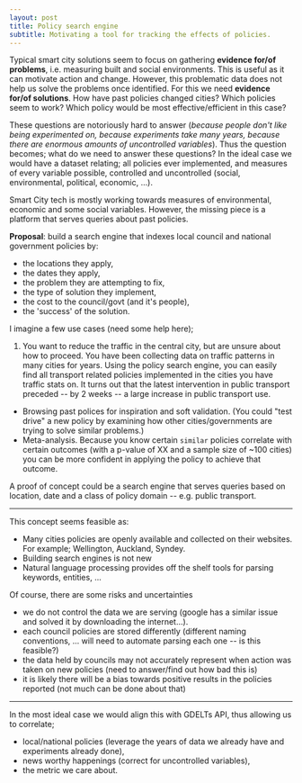 ```yaml
---
layout: post
title: Policy search engine
subtitle: Motivating a tool for tracking the effects of policies.
---
```


Typical smart city solutions seem to focus on gathering __evidence for/of problems__, i.e. measuring built and social environments. This is useful as it can motivate action and change. However, this problematic data does not help us solve the problems once identified. For this we need __evidence for/of solutions__. How have past policies changed cities? Which policies seem to work? Which policy would be most effective/efficient in this case?

These questions are notoriously hard to answer (_because people don't like being experimented on, because experiments take many years, because there are enormous amounts of uncontrolled variables_). Thus the question becomes; what do we need to answer these questions? In the ideal case we would have a dataset relating; all policies ever implemented, and measures of every variable possible, controlled and uncontrolled (social, environmental, political, economic, ...).

Smart City tech is mostly working towards measures of environmental, economic and some social variables. However, the missing piece is a platform that serves queries about past policies.

__Proposal__: build a search engine that indexes local council and national government policies by:

* the locations they apply,
* the dates they apply,
* the problem they are attempting to fix,
* the type of solution they implement,
* the cost to the council/govt (and it's people),
* the 'success' of the solution.

I imagine a few use cases (need some help here);

1. You want to reduce the traffic in the central city, but are unsure about how to proceed. You have been collecting data on traffic patterns in many cities for years. Using the policy search engine, you can easily find all transport related policies implemented in the cities you have traffic stats on. It turns out that the latest intervention in public transport preceded -- by 2 weeks -- a large increase in public transport use.
* Browsing past polices for inspiration and soft validation. (You could "test drive" a new policy by examining how other cities/governments are trying to solve similar problems.)
* Meta-analysis. Because you know certain `similar` policies correlate with certain outcomes (with a p-value of XX and a sample size of ~100 cities) you can be more confident in applying the policy to achieve that outcome.

A proof of concept could be a search engine that serves queries based on location, date and a class of policy domain -- e.g. public transport.

***

This concept seems feasible as:

* Many cities policies are openly available and collected on their websites. For example; Wellington, Auckland, Syndey.
* Building search engines is not new
* Natural language processing provides off the shelf tools for parsing keywords, entities, ...

Of course, there are some risks and uncertainties

* we do not control the data we are serving (google has a similar issue and solved it by downloading the internet...).
* each council policies are stored differently (different naming conventions, ... will need to automate parsing each one -- is this feasible?)
* the data held by councils may not accurately represent when action was taken on new policies (need to answer/find out how bad this is)
* it is likely there will be a bias towards positive results in the policies reported (not much can be done about that)

***

In the most ideal case we would align this with GDELTs API, thus allowing us to correlate;

* local/national policies (leverage the years of data we already have and experiments already done),
* news worthy happenings (correct for uncontrolled variables),
* the metric we care about.
